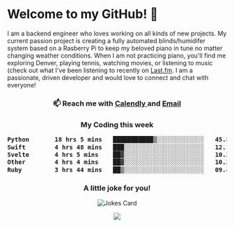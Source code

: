 <h1> Welcome to my GitHub! 👋 </h1>


  I am a backend engineer who loves working on all kinds of new projects. My current passion project is creating a fully automated blinds/humidifer system based on a Rasberry Pi to keep my beloved piano in tune no matter changing weather conditions. When I am not practicing piano, you'll find me exploring Denver, playing tennis, watching movies, or listening to music (check out what I've been listening to recently on [Last.fm](https://www.last.fm/user/mballa000). I am a passionate, driven developer and would love to connect and chat with everyone!

<h3 align = "center"> 📫 Reach me with <a href = "https://calendly.com/msbrandt00/30min"> Calendly </a> and <a href="mailto:msbrandt00@gmail.com">Email</a> 
 </h3>


 
<div align = "center"
[![Anurag's GitHub stats](https://github-readme-stats.vercel.app/api?username=mbrandt00)](https://github.com/anuraghazra/github-readme-stats)
          </div>
<h3 align="center">
  My Coding this week
<!--START_SECTION:waka-->

```txt
Python       18 hrs 5 mins   ███████████▒░░░░░░░░░░░░░   45.84 %
Swift        4 hrs 48 mins   ███░░░░░░░░░░░░░░░░░░░░░░   12.18 %
Svelte       4 hrs 5 mins    ██▓░░░░░░░░░░░░░░░░░░░░░░   10.38 %
Other        4 hrs 4 mins    ██▓░░░░░░░░░░░░░░░░░░░░░░   10.33 %
Ruby         3 hrs 44 mins   ██▒░░░░░░░░░░░░░░░░░░░░░░   09.46 %
```

<!--END_SECTION:waka-->

### A little joke for you!

![Jokes Card](https://readme-jokes.vercel.app/api?hideBorder)

<a href="https://www.linkedin.com/in/mbrandt00/"><img src="https://img.shields.io/badge/linkedin-%230077B5.svg?&style=for-the-badge&logo=linkedin&logoColor=white" /></a>
